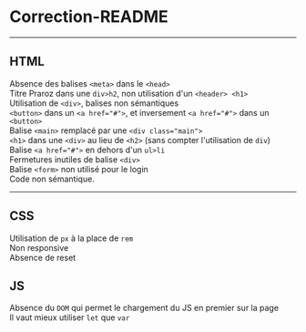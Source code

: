 # Correction-README

---

## HTML

Absence des balises ``<meta>`` dans le ``<head>`` <br>
Titre Praroz dans une ``div>h2``, non utilisation d'un ``<header> <h1>``<br>
Utilisation de ``<div>``, balises non sémantiques <br>
``<button>`` dans un ``<a href="#">``, et inversement ``<a href="#">`` dans un ``<button>``<br>
Balise ``<main>`` remplacé par une ``<div class="main">``<br>
``<h1>`` dans une ``<div>`` au lieu de ``<h2>`` (sans compter l'utilisation de ``div``)<br>
Balise ``<a href="#">`` en dehors d'un ``ul>li``<br>
Fermetures inutiles de balise ``<div>`` <br>
Balise ``<form>`` non utilisé pour le login <br>
Code non sémantique.

---

## CSS

Utilisation de ``px`` à la place de ``rem``<br>
Non responsive <br>
Absence de reset <br>

## JS

Absence du ``DOM`` qui permet le chargement du JS en premier sur la page <br> 
Il vaut mieux utiliser ``let`` que ``var``
